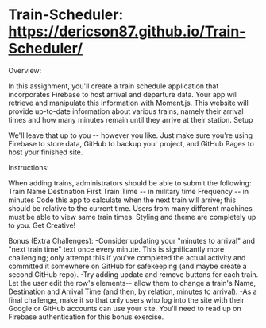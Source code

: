 # Train-Scheduler: https://dericson87.github.io/Train-Scheduler/ 

Overview:

In this assignment, you'll create a train schedule application that incorporates Firebase to host arrival and departure data. Your app will retrieve and manipulate this information with Moment.js. This website will provide up-to-date information about various trains, namely their arrival times and how many minutes remain until they arrive at their station.
Setup

We'll leave that up to you -- however you like. Just make sure you're using Firebase to store data, GitHub to backup your project, and GitHub Pages to host your finished site.

Instructions:

When adding trains, administrators should be able to submit the following:
Train Name
Destination 
First Train Time -- in military time
Frequency -- in minutes
Code this app to calculate when the next train will arrive; this should be relative to the current time.
Users from many different machines must be able to view same train times.
Styling and theme are completely up to you. Get Creative!

Bonus (Extra Challenges):
-Consider updating your "minutes to arrival" and "next train time" text once every minute. This is significantly more challenging; only attempt this if you've completed the actual activity and committed it somewhere on GitHub for safekeeping (and maybe create a second GitHub repo).
-Try adding update and remove buttons for each train. Let the user edit the row's elements-- allow them to change a train's Name, Destination and Arrival Time (and then, by relation, minutes to arrival).
-As a final challenge, make it so that only users who log into the site with their Google or GitHub accounts can use your site. You'll need to read up on Firebase authentication for this bonus exercise.

